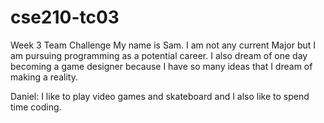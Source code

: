 # cse210-tc03
 Week 3 Team Challenge
My name is Sam. I am not any current Major but I am pursuing programming as a potential career. I also dream of one day becoming a game designer because I have so many ideas that I dream of making a reality.

Daniel:
I like to play video games and skateboard and I also like to spend time coding.